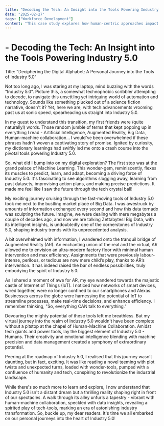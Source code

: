 ```yaml
---
title: "Decoding the Tech: An Insight into the Tools Powering Industry 5.0"
date: "2025-02-27"
tags: ["Workforce Development"]
content: "This case study explores how human-centric approaches impact real-world applications. We look at practical industry use cases..."
---
```


#    - Decoding the Tech: An Insight into the Tools Powering Industry 5.0

Title: "Deciphering the Digital Alphabet: A Personal Journey into the Tools of Industry 5.0"

Not too long ago, I was staring at my laptop, mind buzzing with the words "Industry 5.0". Picture this, a somewhat technophobic scribbler attempting to decode, to navigate this unsettling yet intriguing world of automation and technology. Sounds like something plucked out of a science fiction narrative, doesn't it? Yet, here we are, with tech advancements vrooming past us at sonic speed, spearheading us straight into Industry 5.0. 

In my quest to understand this transition, my first friends were (quite naturally!) words. Those random jumble of terms that kept popping up in everything I read - Artificial Intelligence, Augmented Reality, Big Data, Human-machine collaboration... I would've been overwhelmed if these phrases hadn't woven a captivating story of promise. Ignited by curiosity, my dictionary learnings had swiftly led me onto a crash course into the pivotal tools powering Industry 5.0.

So, what did I bump into on my digital exploration? The first stop was at the grand palace of Machine Learning. This wonder-gem, reminiscently, flexes its muscles to predict, learn, and adapt, becoming a driving force of Industry 5.0. It's fascinating to see algorithms slogging away, learning from past datasets, improvising action plans, and making precise predictions. It made me feel like I saw the future through the tech crystal ball!

My exciting journey cruising through the fast-moving tools of Industry 5.0 took me next to the bustling market place of Big Data. I was awestruck by amounts of information exchanged every second and how this data tornado was sculpting the future. Imagine, we were dealing with mere megabytes a couple of decades ago, and now we are talking Zettabytes! Big Data, with its intelligent insights, is undoubtedly one of the cornerstones of Industry 5.0, shaping industry trends with its unprecedented analysis.

A bit overwhelmed with information, I wandered onto the tranquil bridge of Augmented Reality (AR). An enchanting union of the real and the virtual, AR allowed me to envision an ultra-modern factory floor with minimal human intervention and max efficiency. Assignments that were previously labour-intense, perilous, or tedious are now mere child’s play, thanks to AR’s intervention. It has indeed raised the bar of endless possibilities, truly embodying the spirit of Industry 5.0.

As I shared a moment of awe for AR, my eye wandered towards the majestic castle of Internet of Things (IoT). I noticed how networks of smart devices, wired together, were no longer confined to our smartphones and Alexas. Businesses across the globe were harnessing the potential of IoT to streamline processes, make real-time decisions, and enhance efficiency. I remember thinking, "So, everything CAN talk to everything."

Devouring the mighty potential of these tools left me breathless. But my virtual journey into the realm of Industry 5.0 wouldn't have been complete without a pitstop at the chapel of Human-Machine Collaboration. Amidst tech giants and power tools, lay the biggest element of Industry 5.0 - Humans. Their creativity and emotional intelligence blending with machine precision and data management created a symphony of extraordinary potential.

Peering at the roadmap of Industry 5.0, I realised that this journey wasn’t daunting, but in fact, exciting. It was like reading a novel teeming with plot twists and unexpected turns, loaded with wonder-tools, pumped with a confluence of humanity and tech, conspiring to revolutionize the industrial landscape. 

While there's so much more to learn and explore, I now understand that Industry 5.0 isn't a distant dream but a thrilling reality shaping right in front of our spectacles. A walk through its alley unfurls a tapestry - vibrant with human-machine collaboration, speckled with data insights, revealing a spirited play of tech-tools, marking an era of astonishing industry transformation. So, buckle up, my dear readers. It's time we all embarked on our personal journeys into the heart of Industry 5.0!
